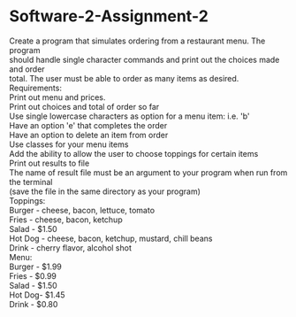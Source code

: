 # Software-2-Assignment-2
Create a program that simulates ordering from a restaurant menu. The program     
should handle single character commands and print out the choices made and order    
total. The user must be able to order as many items as desired.           
Requirements:                     
  Print out menu and prices.                              
        Print out choices and total of order so far                              
        Use single lowercase characters as option for a menu item: i.e. 'b'                           
        Have an option 'e' that completes the order                                    
        Have an option to delete an item from order                           
        Use classes for your menu items                                          
        Add the ability to allow the user to choose toppings for certain items                             
        Print out results to file                                                            
        The name of result file must be an argument to your program when run from the terminal                                
        (save the file in the same directory as your program)                                                   
        Toppings:                                                                                 
            Burger - cheese, bacon, lettuce, tomato                                           
            Fries - cheese, bacon, ketchup                                                      
            Salad - $1.50                                                                      
            Hot Dog -  cheese, bacon, ketchup, mustard, chill beans                                     
            Drink - cherry flavor, alcohol shot                                                                
        Menu:                                                                                   
            Burger - $1.99                                                                               
            Fries - $0.99                                                                              
            Salad - $1.50                                                                             
            Hot Dog- $1.45                                                                              
            Drink - $0.80                                                                                 
